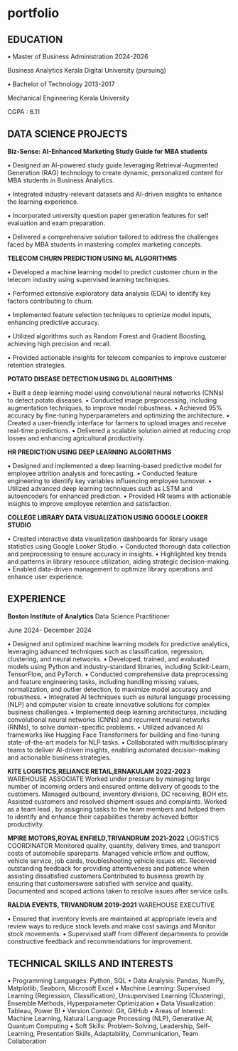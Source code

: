 # portfolio
## EDUCATION
•	Master of Business Administration                                                        2024-2026

Business Analytics Kerala Digital University (pursuing)

•	Bachelor of Technology	                                                                  2013-2017

Mechanical Engineering Kerala University

CGPA : 6.11

## DATA SCIENCE PROJECTS


**Biz-Sense: AI-Enhanced Marketing Study Guide for MBA students**

•	Designed an AI-powered study guide leveraging Retrieval-Augmented Generation (RAG) technology to create dynamic, personalized content for MBA students in Business Analytics.

•	Integrated industry-relevant datasets and AI-driven insights to enhance the learning experience.

•	Incorporated university question paper generation features for self evaluation and exam preparation.

•	Delivered a comprehensive solution tailored to address the challenges faced by MBA students in mastering complex marketing concepts.

**TELECOM CHURN PREDICTION USING ML ALGORITHMS**

•	Developed a machine learning model to predict customer churn in the telecom industry using supervised learning techniques.

•	Performed extensive exploratory data analysis (EDA) to identify key factors contributing to churn.

•	Implemented feature selection techniques to optimize model inputs, enhancing predictive accuracy.

•	Utilized algorithms such as Random Forest and Gradient Boosting, achieving high precision and recall.

•	Provided actionable insights for telecom companies to improve customer retention strategies.

**POTATO DISEASE DETECTION USING DL ALGORITHMS**

•	Built a deep learning model using convolutional neural networks (CNNs) to detect potato diseases.
•	Conducted image preprocessing, including augmentation techniques, to improve model robustness.
•	Achieved 95% accuracy by fine-tuning hyperparameters and optimizing the architecture.
•	Created a user-friendly interface for farmers to upload images and receive real-time predictions.
•	Delivered a scalable solution aimed at reducing crop losses and enhancing agricultural productivity.

**HR PREDICTION USING DEEP LEARNING ALGORITHMS**

•	Designed and implemented a deep learning-based predictive model for employee attrition analysis and forecasting.
•	Conducted feature engineering to identify key variables influencing employee turnover.
•	Utilized advanced deep learning techniques such as LSTM and autoencoders for enhanced prediction.
•	Provided HR teams with actionable insights to improve employee retention and satisfaction.

**COLLEGE LIBRARY DATA VISUALIZATION USING GOOGLE LOOKER STUDIO**

•	Created interactive data visualization dashboards for library usage statistics using Google Looker Studio.
•	Conducted thorough data collection and preprocessing to ensure accuracy in insights.
•	Highlighted key trends and patterns in library resource utilization, aiding strategic decision-making.
•	Enabled data-driven management to optimize library operations and enhance user experience.
 
## EXPERIENCE


**Boston Institute of Analytics**
Data Science Practitioner
 
June 2024- December 2024
 

•	Designed and optimized machine learning models for predictive analytics, leveraging advanced techniques such as classification, regression, clustering, and neural networks.
•	Developed, trained, and evaluated models using Python and industry-standard libraries, including Scikit-Learn, TensorFlow, and PyTorch.
•	Conducted comprehensive data preprocessing and feature engineering tasks, including handling missing values, normalization, and outlier detection, to maximize model accuracy and robustness.
•	Integrated AI techniques such as natural language processing (NLP) and computer vision to create innovative solutions for complex business challenges.
•	Implemented deep learning architectures, including convolutional neural networks (CNNs) and recurrent neural networks (RNNs), to solve domain-specific problems.
•	Utilized advanced AI frameworks like Hugging Face Transformers for building and fine-tuning state-of-the-art models for NLP tasks.
•	Collaborated with multidisciplinary teams to deliver AI-driven insights, enabling automated decision-making and actionable business strategies.

**KITE LOGISTICS,RELIANCE RETAIL,ERNAKULAM	2022-2023**
WAREHOUSE ASSOCIATE
  Worked under pressure by managing large number of incoming orders and ensured ontime delivery of goods to the customers. Managed outbound, inventory divisions, DC receiving, BOH etc.
  Assisted customers and resolved shipment issues and complaints.
  Worked as a team lead , by assigning tasks to the team members and helped them to identify and enhance their capabilities thereby achieved better productivity.
  
**MPIRE MOTORS,ROYAL ENFIELD,TRIVANDRUM 2021-2022**
LOGISTICS COORDINATOR
  Monitored quality, quantity, delivery times, and transport costs of automobile spareparts. Managed vehicle inflow and outflow, vehicle service, job cards, troubleshooting vehicle issues etc.
  Received outstanding feedback for providing attentiveness and patience when assisting dissatisfied customers.Contributed to business growth by ensuring that customerswere satisfied with service and quality. Documented and scoped actions taken to resolve issues after service calls.
  
**RALDIA EVENTS, TRIVANDRUM	2019-2021**
WAREHOUSE EXECUTIVE

•	Ensured that inventory levels are maintained at appropriate levels and review ways to reduce stock levels and make cost savings and Monitor stock movements.
•	Supervised staff from different departments to provide constructive feedback and recommendations for improvement.


## TECHNICAL SKILLS AND INTERESTS

•	Programming Languages: Python, SQL
•	Data Analysis: Pandas, NumPy, Matplotlib, Seaborn, Microsoft Excel
•	Machine Learning: Supervised Learning (Regression, Classification), Unsupervised Learning (Clustering), Ensemble Methods, Hyperparameter Optimization
•	Data Visualization: Tableau, Power BI
•	Version Control: Git, GitHub
•	Areas of Interest: Machine Learning, Natural Language Processing (NLP), Generative AI, Quantum Computing
•	Soft Skills: Problem-Solving, Leadership, Self-Learning, Presentation Skills, Adaptability, Communication, Team Collaboration
